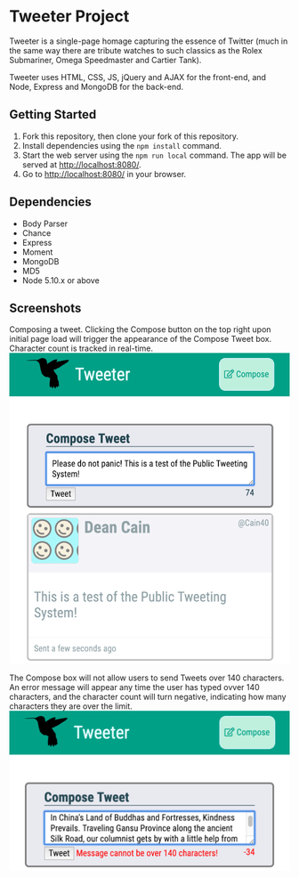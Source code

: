 # Tweeter Project

Tweeter is a single-page homage capturing the essence of Twitter (much in the same way there are tribute watches to such classics as the Rolex Submariner, Omega Speedmaster and Cartier Tank).

Tweeter uses HTML, CSS, JS, jQuery and AJAX for the front-end, and  Node, Express and MongoDB for the back-end.

## Getting Started

1. Fork this repository, then clone your fork of this repository.
2. Install dependencies using the `npm install` command.
3. Start the web server using the `npm run local` command. The app will be served at <http://localhost:8080/>.
4. Go to <http://localhost:8080/> in your browser.

## Dependencies

- Body Parser
- Chance
- Express
- Moment
- MongoDB
- MD5
- Node 5.10.x or above

## Screenshots

Composing a tweet. Clicking the Compose button on the top right upon initial page load will trigger the appearance of the Compose Tweet box. Character count is tracked in real-time.
!["Screenshot of tweet about to be sent, and tweet already sent"](https://github.com/richmondwong/tweeter/blob/master/docs/tweeter-post.png?raw=true)

The Compose box will not allow users to send Tweets over 140 characters. An error message will appear any time the user has typed ovver 140 characters, and the character count will turn negative, indicating how many characters they are over the limit.
!["Screenshot of error message when over 140 character limit"](https://github.com/richmondwong/tweeter/blob/master/docs/tweeter-over-limit.png?raw=true)